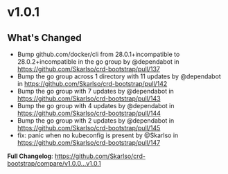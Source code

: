 # v1.0.1

## What's Changed
* Bump github.com/docker/cli from 28.0.1+incompatible to 28.0.2+incompatible in the go group by @dependabot in https://github.com/Skarlso/crd-bootstrap/pull/137
* Bump the go group across 1 directory with 11 updates by @dependabot in https://github.com/Skarlso/crd-bootstrap/pull/142
* Bump the go group with 7 updates by @dependabot in https://github.com/Skarlso/crd-bootstrap/pull/143
* Bump the go group with 4 updates by @dependabot in https://github.com/Skarlso/crd-bootstrap/pull/144
* Bump the go group with 2 updates by @dependabot in https://github.com/Skarlso/crd-bootstrap/pull/145
* fix: panic when no kubeconfig is present by @Skarlso in https://github.com/Skarlso/crd-bootstrap/pull/147


**Full Changelog**: https://github.com/Skarlso/crd-bootstrap/compare/v1.0.0...v1.0.1